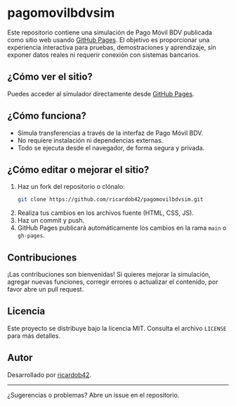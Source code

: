 # pagomovilbdvsim

Este repositorio contiene una simulación de Pago Móvil BDV publicada como sitio web usando [GitHub Pages](https://pages.github.com/). El objetivo es proporcionar una experiencia interactiva para pruebas, demostraciones y aprendizaje, sin exponer datos reales ni requerir conexión con sistemas bancarios.

## ¿Cómo ver el sitio?

Puedes acceder al simulador directamente desde [GitHub Pages](https://ricardob42.github.io/pagomovilbdvsim/).

## ¿Cómo funciona?

- Simula transferencias a través de la interfaz de Pago Móvil BDV.
- No requiere instalación ni dependencias externas.
- Todo se ejecuta desde el navegador, de forma segura y privada.

## ¿Cómo editar o mejorar el sitio?

1. Haz un fork del repositorio o clónalo:
   ```bash
   git clone https://github.com/ricardob42/pagomovilbdvsim.git
   ```
2. Realiza tus cambios en los archivos fuente (HTML, CSS, JS).
3. Haz un commit y push.
4. GitHub Pages publicará automáticamente los cambios en la rama `main` o `gh-pages`.

## Contribuciones

¡Las contribuciones son bienvenidas! Si quieres mejorar la simulación, agregar nuevas funciones, corregir errores o actualizar el contenido, por favor abre un pull request.

## Licencia

Este proyecto se distribuye bajo la licencia MIT. Consulta el archivo `LICENSE` para más detalles.

## Autor

Desarrollado por [ricardob42](https://github.com/ricardob42).

---

¿Sugerencias o problemas? Abre un issue en el repositorio.